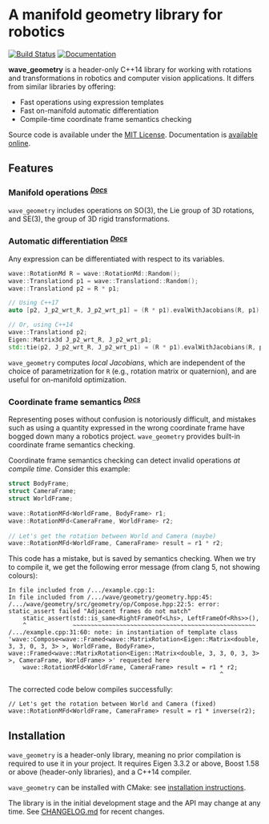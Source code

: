 
# A manifold geometry library for robotics

[![Build Status](https://travis-ci.com/wavelab/wave_geometry.svg?branch=master)](https://travis-ci.com/wavelab/wave_geometry)
[![Documentation](https://img.shields.io/website-online-offline-blue-red/http/wavelab.github.io%2Fwave_geometry.svg?label=docs)](https://wavelab.github.io/wave_geometry/)

**wave_geometry** is a header-only C++14 library for working with rotations and transformations in robotics and computer vision applications. It differs from similar libraries by offering:

* Fast operations using expression templates
* Fast on-manifold automatic differentiation
* Compile-time coordinate frame semantics checking

Source code is available under the [MIT License](LICENSE).
Documentation is [available online](https://wavelab.github.io/wave_geometry/).


## Features

### Manifold operations <sup>*[Docs][manifold operations]*</sup>

`wave_geometry` includes operations on SO(3), the Lie group of 3D rotations, and SE(3),
 the group of 3D rigid transformations.
 
### Automatic differentiation <sup>*[Docs][Automatic differentiation]*</sup>
Any expression can be differentiated with respect to its variables.

```cpp
wave::RotationMd R = wave::RotationMd::Random();
wave::Translationd p1 = wave::Translationd::Random();
wave::Translationd p2 = R * p1;

// Using C++17
auto [p2, J_p2_wrt_R, J_p2_wrt_p1] = (R * p1).evalWithJacobians(R, p1);

// Or, using C++14
wave::Translationd p2;
Eigen::Matrix3d J_p2_wrt_R, J_p2_wrt_p1;
std::tie(p2, J_p2_wrt_R, J_p2_wrt_p1) = (R * p1).evalWithJacobians(R, p1);
```

`wave_geometry` computes *local Jacobians*, which are independent of the choice of parametrization for `R` (e.g., rotation matrix or quaternion), and are useful for on-manifold optimization.

### Coordinate frame semantics <sup>*[Docs][Coordinate frame semantics]*</sup>
Representing poses without confusion is notoriously difficult, and mistakes such as using a quantity expressed in the wrong coordinate frame have bogged down many a robotics project.
`wave_geometry` provides built-in coordinate frame semantics checking.
 
 
Coordinate frame semantics checking can detect invalid operations *at compile time*.
Consider this example:
```cpp
struct BodyFrame;  
struct CameraFrame;  
struct WorldFrame;  
  
wave::RotationMFd<WorldFrame, BodyFrame> r1;  
wave::RotationMFd<CameraFrame, WorldFrame> r2;  
  
// Let's get the rotation between World and Camera (maybe)
wave::RotationMFd<WorldFrame, CameraFrame> result = r1 * r2;
```
This code has a mistake, but is saved by semantics checking. When we try to compile it, we get the following error message (from clang 5, not showing colours):
```
In file included from /.../example.cpp:1:
In file included from /.../wave/geometry/geometry.hpp:45:
/.../wave/geometry/src/geometry/op/Compose.hpp:22:5: error: static_assert failed "Adjacent frames do not match"
    static_assert(std::is_same<RightFrameOf<Lhs>, LeftFrameOf<Rhs>>(),
    ^             ~~~~~~~~~~~~~~~~~~~~~~~~~~~~~~~~~~~~~~~~~~~~~~~~~~~
/.../example.cpp:31:60: note: in instantiation of template class 'wave::Compose<wave::Framed<wave::MatrixRotation<Eigen::Matrix<double, 3, 3, 0, 3, 3> >, WorldFrame, BodyFrame>, wave::Framed<wave::MatrixRotation<Eigen::Matrix<double, 3, 3, 0, 3, 3> >, CameraFrame, WorldFrame> >' requested here
    wave::RotationMFd<WorldFrame, CameraFrame> result = r1 * r2;
                                                           ^
```

The corrected code below compiles successfully:
```
// Let's get the rotation between World and Camera (fixed)  
wave::RotationMFd<WorldFrame, CameraFrame> result = r1 * inverse(r2);
```

<!-- Documentation links -->
[Manifold operations]: https://wavelab.github.io/wave_geometry/manifold_operations.html
[Automatic differentiation]: https://wavelab.github.io/wave_geometry/autodiff.html
[Coordinate frame semantics]: https://wavelab.github.io/wave_geometry/frame_semantics.html


## Installation

`wave_geometry` is a header-only library, meaning no prior compilation is required to use
it in your project. It requires Eigen 3.3.2 or above, Boost 1.58 or above
(header-only libraries), and a C++14 compiler.

`wave_geometry` can be installed with CMake:
see [installation instructions](https://wavelab.github.io/wave_geometry/install.html).

The library is in the initial development stage and the API may change at any time.
See [CHANGELOG.md](CHANGELOG.md) for recent changes.
